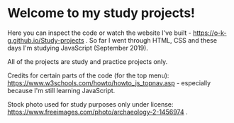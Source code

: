 # Welcome to my study projects!

Here you can inspect the code or watch the website I've built - https://o-k-g.github.io/Study-projects .
So far I went through HTML, CSS and these days I'm studying JavaScript (September 2019).

All of the projects are study and practice projects only.

Credits for certain parts of the code (for the top menu): https://www.w3schools.com/howto/howto_js_topnav.asp - especially because I'm still learning JavaScript.

Stock photo used for study purposes only under license: https://www.freeimages.com/photo/archaeology-2-1456974 .
